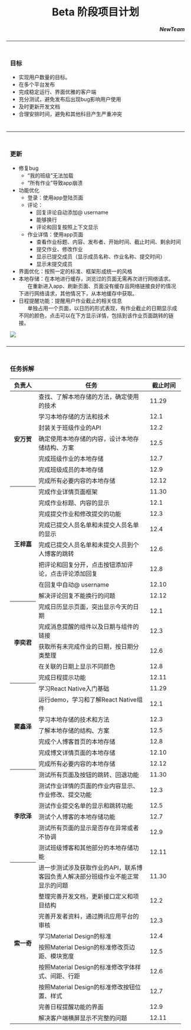 <div style = "margin:10px;">
<h1 align = "center">Beta 阶段项目计划</h1>
<h5 align = "right"><i>NewTeam</i></h5>
<hr>
<div  style = "padding:10px;"  >
  <h3>目标</h3>
  <ul>
    <li>实现用户数量的目标。</li>
    <li>在多个平台发布</li>
    <li>完成稳定运行、界面优雅的客户端</li>
    <li>充分测试，避免发布后出现bug影响用户使用</li>
    <li>及时更新开发文档</li>
    <li>合理安排时间，避免和其他科目产生严重冲突</li>
  </ul>
</div>
<hr>
<div style = "padding:10px;"  >
  <h3>更新</h3>
  <ul>
    <li>修复bug
      <ul>
        <li>“我的班级”无法加载</li>
        <li>“所有作业”导致app崩溃</li>
      </ul>
    </li>
    <li>功能优化
      <ul>
        <li>登录：使用app登陆页面</li>
        <li>评论：
          <ul>
            <li>回复评论自动添加@ username</li>
            <li>能够换行</li>
            <li>评论和回复按照上下文显示</li>
          </ul>
        </li>
        <li>作业详情：使用app页面
          <ul>
            <li>查看作业标题、内容、发布者、开始时间、截止时间、剩余时间</li>
            <li>提交作业、修改作业</li>
            <li>显示已提交成员（显示成员名称、作业名称、提交时间）</li>
            <li>显示未提交成员</li>
          </ul>
        </li>
      </ul>
    </li>
    <li>界面优化：按照一定的标准、框架形成统一的风格</li>
    <li>本地存储：在本地进行缓存，浏览过的页面无需再次进行网络请求。
      <br> &nbsp;&nbsp;&nbsp;&nbsp;&nbsp;&nbsp;在重新进入app、刷新页面、页面没有缓存且网络链接良好的情况下进行网络请求，其他情况下，从本地缓存中获取。
    </li>
    <li>日程提醒功能：提醒用户作业截止的相关信息
      <br> &nbsp;&nbsp;&nbsp;&nbsp;&nbsp;&nbsp;单独占用一个页面，以日历的形式表现，有作业截止的日期显示成不同的颜色，点击可以在下方显示详情，包括到该作业页面跳转的链接。
    </li>
  </ul>
  <img src = "https://images2018.cnblogs.com/blog/1254203/201711/1254203-20171128121558644-626782463.png">
</div>
<hr>
<div style = "padding:10px;"  >
  <h3>任务拆解</h3>
  <table style = "width:100%">
    <colgroup>
      <col style = "width:15%">
      <col style = "width:65%">
      <col style = "width:20%">
    </colgroup>
    <thead>
      <th>负责人</th><th>任务</th><th>截止时间</th>
    </thead>
    <tbody>
      <tr><th rowspan = "7">安万贺</th><td>查找、了解本地存储的方法，确定使用的技术</td><td>11.29</td></tr>
      <tr><td>学习本地存储的方法和技术</td><td>12.1</td></tr>
      <tr><td>封装关于班级作业的API</td><td>12.2</td></tr>
      <tr><td>确定使用本地存储的内容，设计本地存储结构、方案</td><td>12.5</td></tr>
      <tr><td>完成班级作业的本地存储</td><td>12.7</td></tr>
      <tr><td>完成班级成员的本地存储</td><td>12.9</td></tr>
      <tr><td>完成所有必要内容的本地存储</td><td>12.12</td></tr>
      <tr><th rowspan = "8">王梓嘉</th><td>完成作业详情页面框架</td><td>11.30</td></tr>
      <tr><td>完成作业标题、内容的显示</td><td>12.1</td></tr>
      <tr><td>完成提交作业和修改提交的功能</td><td>12.3</td></tr>
      <tr><td>完成已提交人员名单和未提交人员名单的显示</td><td>12.4</td></tr>
      <tr><td>完成已提交人员名单和未提交人员到个人博客的跳转</td><td>12.6</td></tr>         
      <tr><td>把评论和回复分开，点击按钮添加评论，点击评论添加回复</td><td>12.8</td></tr>
      <tr><td>在回复中自动@ username</td><td>12.10</td></tr>
      <tr><td>解决评论回复不能换行的问题</td><td>12.12</td></tr>
      <tr><th rowspan = "5">李奕君</th><td>完成日历显示页面，突出显示今天的日期</td><td>12.1</td></tr>
      <tr><td>完成消息提醒的组件以及日期与组件的链接</td><td>12.3</td></tr>
      <tr><td>获取所有未完成作业的日期，按日期分类整理</td><td>12.6</td></tr>
      <tr><td>在关联的日期上显示不同颜色</td><td>12.8</td></tr>
      <tr><td>完成日程提示功能</td><td>12.11</td></tr>
      <tr><th rowspan = "7">窦鑫泽</th><td>学习React Native入门基础</td><td>11.29</td></tr>
      <tr><td>运行demo，学习和了解React Native组件</td><td>12.1</td></tr>
      <tr><td>学习本地存储的技术和方法</td><td>12.3</td></tr>
      <tr><td>了解本地存储的结构、方案</td><td>12.5</td></tr>
      <tr><td>完成个人博客首页的本地存储</td><td>12.8</td></tr>
      <tr><td>完成博文详情页面的本地存储</td><td>12.10</td></tr>
      <tr><td>完成所有必要内容的本地存储</td><td>12.12</td></tr>
      <tr><th rowspan = "6">李欣泽</th><td>测试所有页面及按钮的跳转、回退功能</td><td>11.30</td></tr>
      <tr><td>测试作业详情的页面的作业内容显示、作业修改、提交功能</td><td>12.3</td></tr>
      <tr><td>测试作业提交名单的显示和跳转功能</td><td>12.5</td></tr>
      <tr><td>测试个人博客的本地存储功能</td><td>12.7</td></tr>
      <tr><td>测试所有页面的显示是否存在异常或者不协调</td><td>12.9</td></tr>
      <tr><td>测试班级博客和其他部分的本地存储功能</td><td>12.11</td></tr>
      <tr><th rowspan = "9">索一奇</th><td>进一步测试涉及获取作业的API，联系博客园负责人解决部分班级作业不能正常显示的问题</td><td>11.30</td></tr>
      <tr><td>整理完善开发文档，更新接口定义和项目结构</td><td>12.2</td></tr>
      <tr><td>完善开发者资料，通过腾讯应用平台的审核</td><td>12.3</td></tr>
      <tr><td>学习Material Design的标准</td><td>12.4</td></tr>
      <tr><td>按照Material Design的标准修改页边距、模块宽度</td><td>12.5</td></tr>
      <tr><td>按照Material Design的标准修改字体样式、间距、行距</td><td>12.6</td></tr>
      <tr><td>按照Material Design的标准修改按钮位置、样式</td><td>12.7</td></tr>
      <tr><td>完善日程提醒功能的界面</td><td>12.9</td></tr>
      <tr><td>解决客户端横屏显示不完整的问题</td><td>12.11</td></tr>
    </tbody>
  </table>
</div>
</div>